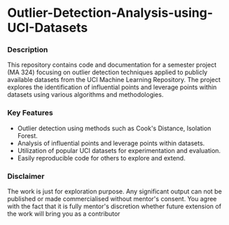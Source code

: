 # Outlier-Detection-Analysis-using-UCI-Datasets

### Description

This repository contains code and documentation for a semester project (MA 324) focusing on outlier detection techniques applied to publicly available datasets from the UCI Machine Learning Repository. The project explores the identification of influential points and leverage points within datasets using various algorithms and methodologies.

### Key Features

- Outlier detection using methods such as Cook's Distance, Isolation Forest.
- Analysis of influential points and leverage points within datasets.
- Utilization of popular UCI datasets for experimentation and evaluation.
- Easily reproducible code for others to explore and extend.

### Disclaimer

The work is just for exploration purpose.  Any significant output can not be published or made commercialised without mentor's consent. You agree with the fact that it is fully mentor's discretion whether future extension of the work will bring you as a contributor

